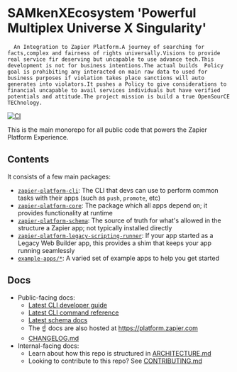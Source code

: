 # SAMkenXEcosystem 'Powerful Multiplex Universe X Singularity'
     
      An Integration to Zapier Platform.A journey of searching for facts,complex and fairness of rights universally.Visions to provide real service fir deserving but uncapable to use advance tech.This development is not for business intentions.The actual builds  Policy goal is prohibiting any interacted on main raw data to used for business purposes if violation takes place sanctions will auto generates into violators.It pushes a Policy to give considerations to financial uncapable to avail services individuals but have verified potentials and attitude.The project mission is build a true OpenSourCE TEChnology.

[![CI](https://github.com/samkenxstream/samkenx-ecosystem_zapier-platform/actions/workflows/ci.yaml/badge.svg)](https://github.com/samkenxstream/samkenx-ecosystem_zapier-platform/actions/workflows/ci.yaml)

This is the main monorepo for all public code that powers the Zapier Platform Experience.

## Contents

It consists of a few main packages:

- [`zapier-platform-cli`](packages/cli): The CLI that devs can use to perform common tasks with their apps (such as `push`, `promote`, etc)
- [`zapier-platform-core`](packages/core): The package which all apps depend on; it provides functionality at runtime
- [`zapier-platform-schema`](packages/schema): The source of truth for what's allowed in the structure a Zapier app; not typically installed directly
- [`zapier-platform-legacy-scripting-runner`](packages/legacy-scripting-runner): If your app started as a Legacy Web Builder app, this provides a shim that keeps your app running seamlessly
- [`example-apps/*`](example-apps): A varied set of example apps to help you get started

## Docs

* Public-facing docs:
  - [Latest CLI developer guide](packages/cli/README.md)
  - [Latest CLI command reference](packages/cli/docs/cli.md)
  - [Latest schema docs](packages/schema/docs/build/schema.md)
  - The :point_up: docs are also hosted at https://platform.zapier.com
  - [CHANGELOG.md](CHANGELOG.md)
* Internal-facing docs:
  - Learn about how this repo is structured in [ARCHITECTURE.md](ARCHITECTURE.md)
  - Looking to contribute to this repo? See [CONTRIBUTING.md](CONTRIBUTING.md)
